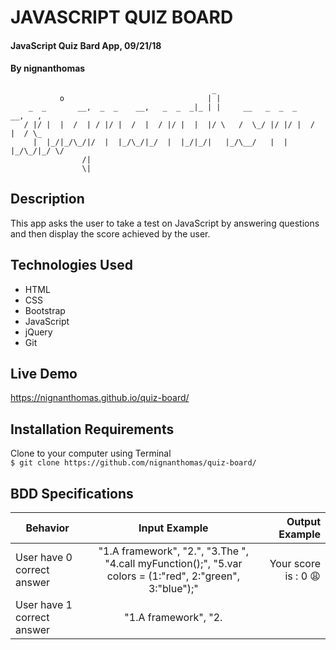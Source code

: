 # JAVASCRIPT QUIZ BOARD

#### JavaScript Quiz Bard App, 09/21/18

#### By **nignanthomas**        
                                                 _                               
               o                                | |                              
        _  _       __,  _  _    __,   _  _  _|_ | |     __   _  _  _    __,   ,  
       / |/ |  |  /  | / |/ |  /  |  / |/ |  |  |/ \   /  \_/ |/ |/ |  /  |  / \_
         |  |_/|_/\_/|/  |  |_/\_/|_/  |  |_/|_/|   |_/\__/   |  |  |_/\_/|_/ \/
                    /|                                                           
                    \|                                                           

## Description
This app asks the user to take a test on JavaScript by answering questions and then display the score achieved by the user.

## Technologies Used
- HTML
- CSS
- Bootstrap
- JavaScript
- jQuery
- Git

## Live Demo
https://nignanthomas.github.io/quiz-board/

## Installation Requirements
Clone to your computer using Terminal </br>
`$ git clone https://github.com/nignanthomas/quiz-board/`

## BDD Specifications
| Behavior                         |  Input Example |  Output  Example|
|----------                         |:-------------: |------:          |
| User have 0 correct answer   | "1.A framework", "2.<scripting>",  "3.The <head>", "4.call myFunction();", "5.var colors = (1:"red", 2:"green", 3:"blue");"     | Your score is : 0 :weary: |
| User have 1 correct answer   | "1.A framework", "2.<script>",  "3.The <head>", "4.call myFunction();", "5.var colors = (1:"red", 2:"green", 3:"blue");"     | Your score is : 20 :weary:) |
| User have 2 correct answers   | "1.A framework", "2.<script>",  "3.Both", "4.call myFunction();", "5.var colors = (1:"red", 2:"green", 3:"blue");"     | Your score is : 40 :expressionless: |
| User have 3 correct answers   | "1.A framework", "2.<script>",  "3.Both", "4.myFunction();", "5.var colors = (1:"red", 2:"green", 3:"blue");"     | Your score is : 60 :expressionless: |
| User have 4 correct answers   | "1.A Progrmming language", "2.<script>",  "3.Both", "4.myFunction();", "5.var colors = (1:"red", 2:"green", 3:"blue");"     | Your score is : 80 :blush: |
| User have 5 correct answers   | "1.A Progrmming language", "2.<script>",  "3.Both", "4.myFunction();", "5.var colors = ["red", "green", "blue"];"     | Your score is : 100 :sunglasses: |
| User leaves one field or more empty  |"1.A framework", "2.<script>",  "3.", "4.myFunction();", "5."  | Re-submit|
| User doesn't input anything  | "1.", "2.", "3.",  "4.", "5." | Re-submit|

## Support and contact details
Thomas NIGNAN </br>
https://github.com/nignanthomas/

### License
This project is under MIT License.
Copyright (c) 2018 nignanthomas
